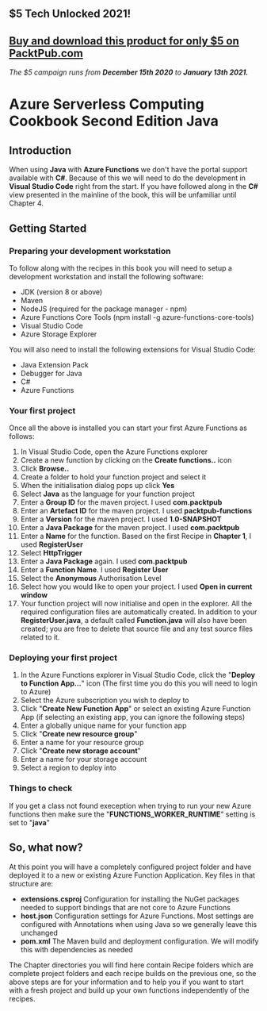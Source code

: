 ## $5 Tech Unlocked 2021!
[Buy and download this product for only $5 on PacktPub.com](https://www.packtpub.com/)
-----
*The $5 campaign         runs from __December 15th 2020__ to __January 13th 2021.__*

# Azure Serverless Computing Cookbook Second Edition Java
## Introduction
When using **Java** with **Azure Functions** we don't have the portal support available with **C#**.  Because of this we will need to do the development in **Visual Studio Code** right from the start.  If you have followed along in the **C#** view presented in the mainline of the book, this will be unfamiliar until Chapter 4.
## Getting Started
### Preparing your development workstation
To follow along with the recipes in this book you will need to setup a development workstation and install the following software:
- JDK (version 8 or above)
- Maven
- NodeJS (required for the package manager - npm)
- Azure Functions Core Tools (npm install -g azure-functions-core-tools)
- Visual Studio Code
- Azure Storage Explorer

You will also need to install the following extensions for Visual Studio Code:
- Java Extension Pack
- Debugger for Java
- C#
- Azure Functions
### Your first project
Once all the above is installed you can start your first Azure Functions as follows:
1. In Visual Studio Code, open the Azure Functions explorer
2. Create a new function by clicking on the **Create functions..** icon
3. Click **Browse..**
4. Create a folder to hold your function project and select it
5. When the initialisation dialog pops up click **Yes**
6. Select **Java** as the language for your function project
7. Enter a **Group ID** for the maven project. I used **com.packtpub**
8. Enter an **Artefact ID** for the maven project.  I used **packtpub-functions**
9. Enter a **Version** for the maven project.  I used **1.0-SNAPSHOT**
10. Enter a **Java Package** for the maven project.  I used **com.packtpub**
11. Enter a **Name** for the function.  Based on the first Recipe in **Chapter 1**, I used **RegisterUser**
12. Select **HttpTrigger**
13. Enter a **Java Package** again.  I used **com.packtpub**
14. Enter a **Function Name**.  I used **Register User**
15. Select the **Anonymous** Authorisation Level
16. Select how you would like to open your project.  I used **Open in current window**
17.  Your function project will now initialise and open in the explorer.  All the required configuration files are automatically created.  In addition to your **RegisterUser.java**, a default called **Function.java** will also have been created; you are free to delete that source file and any test source files related to it.

### Deploying your first project
1. In the Azure Functions explorer in Visual Studio Code, click the "**Deploy to Function App…**" icon (The first time you do this you will need to login to Azure)
2. Select the Azure subscription you wish to deploy to
3. Click "**Create New Function App**" or select an existing Azure Function App (if selecting an existing app, you can ignore the following steps)
4. Enter a globally unique name for your function app
5. Click "**Create new resource group**"
6. Enter a name for your resource group
7. Click "**Create new storage account**"
8. Enter a name for your storage account
9. Select a region to deploy into

### Things to check
If you get a class not found exeception when trying to run your new Azure functions then make sure the "**FUNCTIONS_WORKER_RUNTIME**" setting is set to "**java**"

## So, what now?
At this point you will have a completely configured project folder and have deployed it to a new or existing Azure Function Application.  Key files in that structure are:
- **extensions.csproj** Configuration for installing the NuGet packages needed to support bindings that are not core to Azure Functions
- **host.json** Configuration settings for Azure Functions.  Most settings are configured with Annotations when using Java so we generally leave this unchanged
- **pom.xml** The Maven build and deployment configuration.  We will modify this with dependencies as needed

The Chapter directories you will find here contain Recipe folders which are complete project folders and each recipe builds on the previous one, so the above steps are for your information and to help you if you want to start with a fresh project and build up your own functions independently of the recipes.
